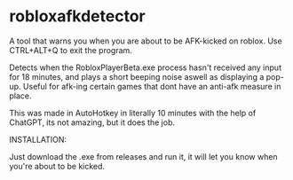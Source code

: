 # robloxafkdetector
A tool that warns you when you are about to be AFK-kicked on roblox.
Use CTRL+ALT+Q to exit the program.

Detects when the RobloxPlayerBeta.exe process hasn't received any input for 18 minutes, and plays a short beeping noise aswell as displaying a pop-up. 
Useful for afk-ing certain games that dont have an anti-afk measure in place.

This was made in AutoHotkey in literally 10 minutes with the help of ChatGPT, its not amazing, but it does the job.

INSTALLATION:

Just download the .exe from releases and run it, it will let you know when you're about to be kicked.
